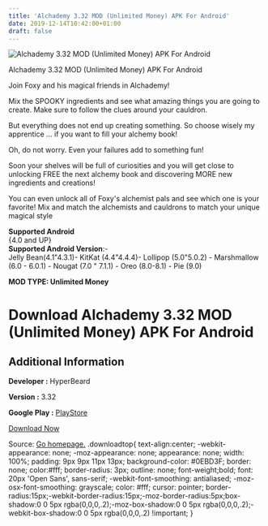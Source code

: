 ```yaml
---
title: 'Alchademy 3.32 MOD (Unlimited Money) APK For Android'
date: 2019-12-14T10:42:00+01:00
draft: false
---
```


![Alchademy 3.32 MOD (Unlimited Money) APK For Android](https://i2.wp.com/apkhome.net/wp-content/uploads/2019/11/Alchademy.png "Alchademy 3.32 MOD (Unlimited Money) APK For Android")

  

Alchademy 3.32 MOD (Unlimited Money) APK For Android

Join Foxy and his magical friends in Alchademy!

Mix the SPOOKY ingredients and see what amazing things you are going to create. Make sure to follow the clues around your cauldron.

But everything does not end up creating something. So choose wisely my apprentice ... if you want to fill your alchemy book!

Oh, do not worry. Even your failures add to something fun!

Soon your shelves will be full of curiosities and you will get close to unlocking FREE the next alchemy book and discovering MORE new ingredients and creations!

You can even unlock all of Foxy's alchemist pals and see which one is your favorite! Mix and match the alchemists and cauldrons to match your unique magical style

**Supported Android**  
{4.0 and UP}  
**Supported Android Version**:-  
Jelly Bean(4.1"4.3.1)- KitKat (4.4"4.4.4)- Lollipop (5.0"5.0.2) - Marshmallow (6.0 - 6.0.1) - Nougat (7.0 " 7.1.1) - Oreo (8.0-8.1) - Pie (9.0)

**MOD TYPE: Unlimited Money**

Download Alchademy 3.32 MOD (Unlimited Money) APK For Android
=============================================================

Additional Information
----------------------

**Developer :** HyperBeard

**Version :** 3.32

**Google Play :** [PlayStore](https://play.google.com/store/apps/details?id=com.hyperbeard.alchademy)

  

[Download Now](https://store4app.co/post/alchademy-3-32-mod-unlimited-money-apk-for-android_1574781715)

  
Source: [Go homepage.](https://store4app.co/post/alchademy-3-32-mod-unlimited-money-apk-for-android_1574781715) .downloadtop{ text-align:center; -webkit-appearance: none; -moz-appearance: none; appearance: none; width: 100%; padding: 9px 9px 11px 13px; background-color: #0EBD3F; border: none; color:#fff; border-radius: 3px; outline: none; font-weight;bold; font: 20px 'Open Sans', sans-serif; -webkit-font-smoothing: antialiased; -moz-osx-font-smoothing: grayscale; color: #fff; cursor: pointer; border-radius:15px;-webkit-border-radius:15px;-moz-border-radius:5px;box-shadow:0 0 5px rgba(0,0,0,.2);-moz-box-shadow:0 0 5px rgba(0,0,0,.2);-webkit-box-shadow:0 0 5px rgba(0,0,0,.2) !important; }
